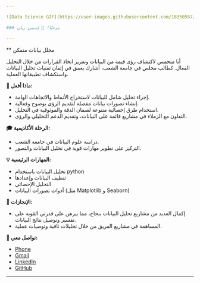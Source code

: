```yaml
---

![Data Science GIF](https://user-images.githubusercontent.com/18350557/176309783-0785949b-9127-417c-8b55-ab5a4333674e.gif)

### مرحبًا! 👋 إسمي ريان

---
```


** محلل بيانات متمكن

أنا متحمس لاكتشاف رؤى قيمة من البيانات وتعزيز اتخاذ القرارات من خلال التحليل الفعال. كطالب مخلص في جامعة الشعب، أشارك بعمق في إتقان تقنيات تحليل البيانات واستكشاف تطبيقاتها العملية.

**🚀 ماذا أفعل:**
- إجراء تحليل شامل للبيانات لاستخراج الأنماط والاتجاهات الهامة.
- إنشاء تصورات بيانات مفصلة لتقديم الرؤى بوضوح وفعالية.
- استخدام طرق إحصائية متنوعة لضمان الدقة والموثوقية في التحليل.
- التعاون مع الزملاء في مشاريع قائمة على البيانات، وتقديم الدعم التحليلي والرؤى.

**🎓 الرحلة الأكاديمية:**
- دراسة علوم البيانات في جامعة الشعب.
- التركيز على تطوير مهارات قوية في تحليل البيانات والتصور.

**💡 المهارات الرئيسية:**
- تحليل البيانات باستخدام python
- تنظيف البيانات وإعدادها
- التحليل الإحصائي
- أدوات تصورات البيانات (مثل Matplotlib و Seaborn)

**🌟 الإنجازات:**
- إكمال العديد من مشاريع تحليل البيانات بنجاح، مما يبرهن على قدرتي القوية على تفسير وتوصيل نتائج البيانات.
- المساهمة في مشاريع الفريق من خلال تحليلات ثاقبة وتوصيات عملية.

**🔗 تواصل معي:**
- [Phone](0556672674)
- [Gmail](rayyan3353@gmail.com)
- [LinkedIn](www.linkedin.com/in/rayyan-alhaidary-0815ba260)
- [GitHub](https://www.github.com/Rian1munassar)
  


---
